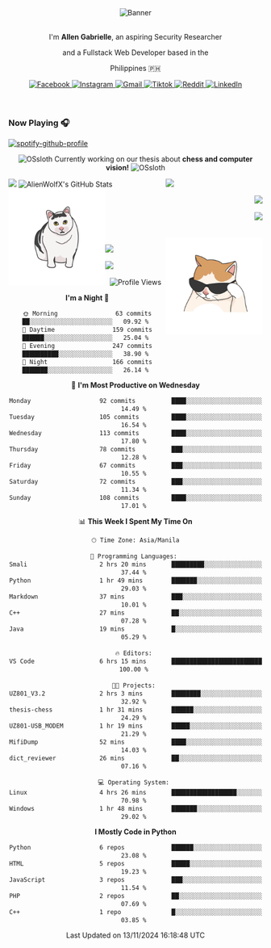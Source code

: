 <!-- AlienWolfX -->
<div align="center">
  <div>
    <!-- ME -->
    <img src="assets/banner.png" alt="Banner" />
    <div>
      <br />
      <p>I'm <b>Allen Gabrielle</b>, an aspiring Security Researcher</p>
      <p>and a Fullstack Web Developer based in the</p>
      <p>Philippines 🇵🇭</p>
    </div>
    <!-- Start Socials -->
    <div style="gap: 4px; align-items: center; margin-top: 10px">
      <a href="https://www.facebook.com/cruizallen">
        <img src="https://img.shields.io/badge/Facebook-blue?logo=facebook" alt="Facebook">
      </a>
      <a href="https://www.instagram.com/cruizallen">
        <img src="https://img.shields.io/badge/Instagram-purple?logo=instagram" alt="Instagram">
      </a>
      <a href="mailto:allengabrielle.cruiz@carsu.edu.ph">
        <img src="https://img.shields.io/badge/Gmail-white?logo=gmail" alt="Gmail">
      </a>
      <a href="https://www.tiktok.com/@cruizallen">
        <img src="https://img.shields.io/badge/Tiktok-black?logo=tiktok" alt="Tiktok">
      </a>
      <a href="https://www.reddit.com/user/AlienWolfX05">
        <img src="https://img.shields.io/badge/Reddit-white?logo=reddit" alt="Reddit">
      </a>
      <a href="https://www.linkedin.com/in/cruizallen">
        <img src="https://img.shields.io/badge/LinkedIn-blue?logo=linkedin" alt="LinkedIn">
      </a>
    </div>
    <!-- End Socials -->
  </div>
</div>

<br />
<br />

### Now Playing 🎧

<div align="left">

[![spotify-github-profile](https://spotify-github-profile.kittinanx.com/api/view?uid=eui8z7q3mzgrl6ogni10r05f6&cover_image=true&theme=novatorem&show_offline=true&background_color=121212&interchange=false&bar_color=53b14f&bar_color_cover=false)](https://spotify-github-profile.kittinanx.com/api/view?uid=eui8z7q3mzgrl6ogni10r05f6&redirect=true)

</div>

<div align="center">

![OSsloth](https://git.io/OSsloth) Currently working on our thesis about **chess and computer vision!** ![OSsloth](https://git.io/OSsloth)

</div>

<img width="38%" align="right" src="https://i.ibb.co/NsqfLfK/AC-Logo-1.png"/> 

<img width="50%" src="https://github-stats-alpha.vercel.app/api?username=AlienWolfX&cc=151515&tc=fff&ic=0a6da4&bc=151515" />

<img width="50%" src="https://github-readme-streak-stats.herokuapp.com/?user=AlienWolfX&theme=dark&hide_border=true" alt="AlienWolfX's GitHub Stats" />

<br />

<img align="left" width="38%" src="assets/confused.png" />

<div align="right" >

<a href="https://github.com/AlienWolfX/thesis-chess"><img width="50%" src="https://github-readme-stats.vercel.app/api/pin/?username=alienwolfx&repo=thesis-chess&title_color=fff&icon_color=f9f9f9&text_color=9f9f9f&bg_color=151515" /></a>

<a href="https://github.com/AlienWolfX/UZ801-USB_MODEM"><img width="50%" src="https://github-readme-stats.vercel.app/api/pin/?username=alienwolfx&repo=UZ801-USB_MODEM&title_color=fff&icon_color=f9f9f9&text_color=9f9f9f&bg_color=151515" /></a>

</div>

<br />

<img width="38%" align="right" src="assets/meow.png"/> 

<a href="https://github.com/AlienWolfX/HandsomeMod-UZ801"><img width="50%" src="https://github-readme-stats.vercel.app/api/pin/?username=alienwolfx&repo=HandsomeMod-UZ801&title_color=fff&icon_color=f9f9f9&text_color=9f9f9f&bg_color=151515" /></a>

<a href="https://github.com/AlienWolfX/HMUF02-V05-USB_MODEM"><img width="50%" src="https://github-readme-stats.vercel.app/api/pin/?username=alienwolfx&repo=HMUF02-V05-USB_MODEM&title_color=fff&icon_color=f9f9f9&text_color=9f9f9f&bg_color=151515" /></a>

<div align="center">

<!--START_SECTION:waka-->
![Profile Views](http://img.shields.io/badge/Profile%20Views-7-blue)

**I'm a Night 🦉** 

```text
🌞 Morning                63 commits          ██░░░░░░░░░░░░░░░░░░░░░░░   09.92 % 
🌆 Daytime                159 commits         ██████░░░░░░░░░░░░░░░░░░░   25.04 % 
🌃 Evening                247 commits         ██████████░░░░░░░░░░░░░░░   38.90 % 
🌙 Night                  166 commits         ███████░░░░░░░░░░░░░░░░░░   26.14 % 
```
📅 **I'm Most Productive on Wednesday** 

```text
Monday                   92 commits          ████░░░░░░░░░░░░░░░░░░░░░   14.49 % 
Tuesday                  105 commits         ████░░░░░░░░░░░░░░░░░░░░░   16.54 % 
Wednesday                113 commits         ████░░░░░░░░░░░░░░░░░░░░░   17.80 % 
Thursday                 78 commits          ███░░░░░░░░░░░░░░░░░░░░░░   12.28 % 
Friday                   67 commits          ███░░░░░░░░░░░░░░░░░░░░░░   10.55 % 
Saturday                 72 commits          ███░░░░░░░░░░░░░░░░░░░░░░   11.34 % 
Sunday                   108 commits         ████░░░░░░░░░░░░░░░░░░░░░   17.01 % 
```


📊 **This Week I Spent My Time On** 

```text
🕑︎ Time Zone: Asia/Manila

💬 Programming Languages: 
Smali                    2 hrs 20 mins       █████████░░░░░░░░░░░░░░░░   37.44 % 
Python                   1 hr 49 mins        ███████░░░░░░░░░░░░░░░░░░   29.03 % 
Markdown                 37 mins             ███░░░░░░░░░░░░░░░░░░░░░░   10.01 % 
C++                      27 mins             ██░░░░░░░░░░░░░░░░░░░░░░░   07.28 % 
Java                     19 mins             █░░░░░░░░░░░░░░░░░░░░░░░░   05.29 % 

🔥 Editors: 
VS Code                  6 hrs 15 mins       █████████████████████████   100.00 % 

🐱‍💻 Projects: 
UZ801_V3.2               2 hrs 3 mins        ████████░░░░░░░░░░░░░░░░░   32.92 % 
thesis-chess             1 hr 31 mins        ██████░░░░░░░░░░░░░░░░░░░   24.29 % 
UZ801-USB_MODEM          1 hr 19 mins        █████░░░░░░░░░░░░░░░░░░░░   21.29 % 
MifiDump                 52 mins             ████░░░░░░░░░░░░░░░░░░░░░   14.03 % 
dict_reviewer            26 mins             ██░░░░░░░░░░░░░░░░░░░░░░░   07.16 % 

💻 Operating System: 
Linux                    4 hrs 26 mins       ██████████████████░░░░░░░   70.98 % 
Windows                  1 hr 48 mins        ███████░░░░░░░░░░░░░░░░░░   29.02 % 
```

**I Mostly Code in Python** 

```text
Python                   6 repos             ██████░░░░░░░░░░░░░░░░░░░   23.08 % 
HTML                     5 repos             █████░░░░░░░░░░░░░░░░░░░░   19.23 % 
JavaScript               3 repos             ███░░░░░░░░░░░░░░░░░░░░░░   11.54 % 
PHP                      2 repos             ██░░░░░░░░░░░░░░░░░░░░░░░   07.69 % 
C++                      1 repo              █░░░░░░░░░░░░░░░░░░░░░░░░   03.85 % 
```




 Last Updated on 13/11/2024 16:18:48 UTC
<!--END_SECTION:waka-->

</div>
